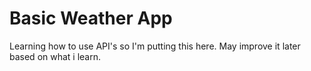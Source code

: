 # Basic Weather App
 Learning how to use API's so I'm putting this here. May improve it later based on what i learn.
